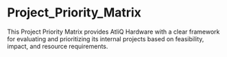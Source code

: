 # Project_Priority_Matrix
This Project Priority Matrix provides AtliQ Hardware with a clear framework for evaluating and prioritizing its internal projects based on feasibility, impact, and resource requirements. 

